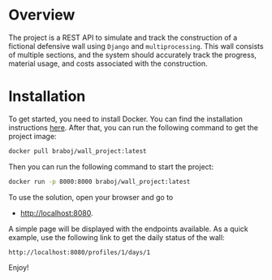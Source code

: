 # Overview

The project is a REST API to simulate and track the construction of a fictional 
defensive wall using `Django` and `multiprocessing`. This wall consists of
multiple sections, and the system should accurately track the progress, 
material usage, and costs associated with the construction.

# Installation

To get started, you need to install Docker. You can find the installation
instructions [here](https://docs.docker.com/engine/install/). After that, you can run the following command to 
get the project image:

```bash
docker pull braboj/wall_project:latest
```

Then you can run the following command to start the project:

```bash
docker run -p 8000:8000 braboj/wall_project:latest
```

To use the solution, open your browser and go to

- [http://localhost:8080](http://localhost:8080). 

A simple page will be displayed with the endpoints available. As a quick 
example, use the following link to get the daily status of the wall:

```text
http://localhost:8080/profiles/1/days/1
```

Enjoy!